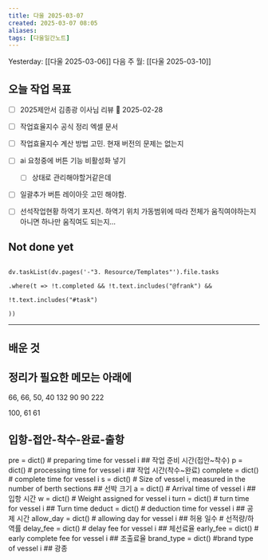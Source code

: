 ```yaml
---
title: 다울 2025-03-07
created: 2025-03-07 08:05
aliases: 
tags: [다울일간노트]
---
```


Yesterday: [[다울 2025-03-06]] 
다음 주 월: [[다울 2025-03-10]] 


## 오늘 작업 목표
- [ ] 2025제안서 김종광 이사님 리뷰 📅 2025-02-28
- [ ] 작업효율지수 공식 정리 엑셀 문서
- [ ] 작업효율지수 계산 방법 고민. 현재 버전의 문제는 없는지
- [ ] ai 요청중에 버튼 기능 비활성화 넣기
	- [ ] 상태로 관리해야할거같은데
- [ ] 일괄추가 버튼 레이아웃 고민 해야함.
- [ ] 선석작업현황 하역기 포지션. 하역기 위치 가동범위에 따라 전체가 움직여야하는지 아니면 하나만 움직여도 되는지...



## Not done yet

```dataviewjs

dv.taskList(dv.pages('-"3. Resource/Templates"').file.tasks

.where(t => !t.completed && !t.text.includes("@frank") &&

!t.text.includes("#task")

))

```

---

## 배운 것




## 정리가 필요한 메모는 아래에



66, 66, 50, 40
132 90 90
222

100, 61 61


 ## 입항-접안-착수-완료-출항
 pre = dict()  # preparing time for vessel i  ## 작업 준비 시간(접안~착수)
 p = dict()  # processing time for vessel i  ## 작업 시간(착수~완료)
 complete = dict() # complete time for vessel i 
 s = dict()  # Size of vessel i, measured in the number of berth sections  ## 선박 크기
 a = dict()  # Arrival time of vessel i  ## 입항 시간
 w = dict()  # Weight assigned for vessel i
 turn = dict()  # turn time for vessel i  ## Turn time
 deduct = dict()  # deduction time for vessel i  ## 공제 시간
 allow_day = dict()  # allowing day for vessel i  ## 허용 일수 # 선적량/하역률
 delay_fee = dict()  # delay fee for vessel i  ## 체선료율
 early_fee = dict()  # early complete fee for vessel i   ## 조출료율
 brand_type = dict() #brand type of vessel i  ## 광종


